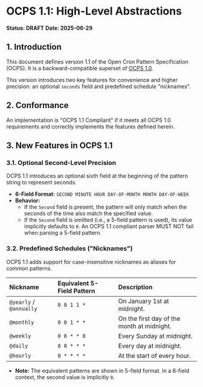 # OCPS 1.1: High-Level Abstractions

**Status: DRAFT**
**Date: 2025-06-29**

## 1. Introduction

This document defines version 1.1 of the Open Cron Pattern Specification (OCPS). It is a backward-compatible superset of [OCPS 1.0](./OCPS-1.0.md).

This version introduces two key features for convenience and higher precision: an optional `seconds` field and predefined schedule "nicknames".

## 2. Conformance

An implementation is "OCPS 1.1 Compliant" if it meets all OCPS 1.0 requirements and correctly implements the features defined herein.

## 3. New Features in OCPS 1.1

### 3.1. Optional Second-Level Precision
OCPS 1.1 introduces an optional sixth field at the beginning of the pattern string to represent seconds.

* **6-Field Format:** `SECOND MINUTE HOUR DAY-OF-MONTH MONTH DAY-OF-WEEK`
* **Behavior:**
    * If the `Second` field is present, the pattern will only match when the seconds of the time also match the specified value.
    * If the `Second` field is omitted (i.e., a 5-field pattern is used), its value implicitly defaults to `0`. An OCPS 1.1 compliant parser MUST NOT fail when parsing a 5-field pattern.

### 3.2. Predefined Schedules ("Nicknames")
OCPS 1.1 adds support for case-insensitive nicknames as aliases for common patterns.

| Nickname | Equivalent 5-Field Pattern | Description |
| :--- | :--- | :--- |
| `@yearly` / `@annually`| `0 0 1 1 *` | On January 1st at midnight. |
| `@monthly` | `0 0 1 * *` | On the first day of the month at midnight. |
| `@weekly` | `0 0 * * 0` | Every Sunday at midnight. |
| `@daily` | `0 0 * * *` | Every day at midnight. |
| `@hourly` | `0 * * * *` | At the start of every hour. |

* **Note:** The equivalent patterns are shown in 5-field format. In a 6-field context, the second value is implicitly `0`.
